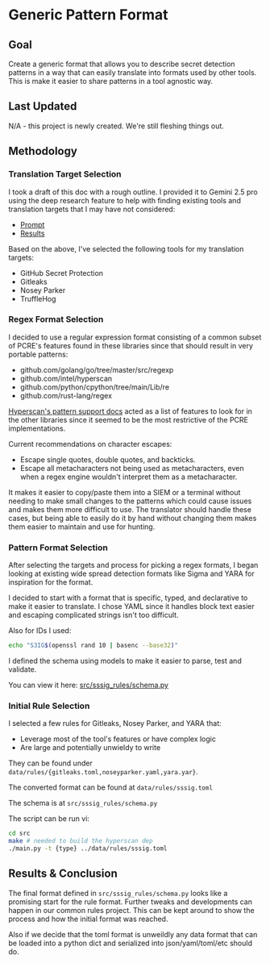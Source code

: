 # Generic Pattern Format

## Goal

Create a generic format that allows you to describe secret detection patterns
in a way that can easily translate into formats used by other tools. This is
make it easier to share patterns in a tool agnostic way.

## Last Updated

N/A - this project is newly created. We're still fleshing things out.

## Methodology

### Translation Target Selection

I took a draft of this doc with a rough outline. I provided it to Gemini 2.5
pro using the deep research feature to help with finding existing tools and
translation targets that I may have not considered:

- [Prompt](data/gemini-deep-research/initial-research-prompt.md)
- [Results](data/gemini-deep-research/initial-research-results.md)

Based on the above, I've selected the following tools for my translation
targets:

- GitHub Secret Protection
- Gitleaks
- Nosey Parker
- TruffleHog

### Regex Format Selection

I decided to use a regular expression format consisting of a common subset of
PCRE's features found in these libraries since that should result in very
portable patterns:

- github.com/golang/go/tree/master/src/regexp
- github.com/intel/hyperscan
- github.com/python/cpython/tree/main/Lib/re
- github.com/rust-lang/regex

[Hyperscan's pattern support docs](https://intel.github.io/hyperscan/dev-reference/compilation.html#pattern-support)
acted as a list of features to look for in the other libraries since it seemed
to be the most restrictive of the PCRE implementations.

Current recommendations on character escapes:

- Escape single quotes, double quotes, and backticks.
- Escape all metacharacters not being used as metacharacters, even when a
  regex engine wouldn't interpret them as a metacharacter.

It makes it easier to copy/paste them into a SIEM or a terminal without needing
to make small changes to the patterns which could cause issues and makes them
more difficult to use. The translator should handle these cases, but being able
to easily do it by hand without changing them makes them easier to maintain and
use for hunting.

### Pattern Format Selection

After selecting the targets and process for picking a regex formats, I began
looking at existing wide spread detection formats like Sigma and YARA
for inspiration for the format.

I decided to start with a format that is specific, typed, and declarative to
make it easier to translate. I chose YAML since it handles block text easier
and escaping complicated strings isn't too difficult.

Also for IDs I used:

```sh
echo "S3IG$(openssl rand 10 | basenc --base32)"
```

I defined the schema using models to make it easier to parse, test and
validate.

You can view it here: [src/sssig\_rules/schema.py](src/sssig_rules/schema.py)

### Initial Rule Selection

I selected a few rules for Gitleaks, Nosey Parker, and YARA that:

- Leverage most of the tool's features or have complex logic
- Are large and potentially unwieldy to write

They can be found under `data/rules/{gitleaks.toml,noseyparker.yaml,yara.yar}`.

The converted format can be found at `data/rules/sssig.toml`

The schema is at `src/sssig_rules/schema.py`

The script can be run vi:

```sh
cd src
make # needed to build the hyperscan dep
./main.py -t {type} ../data/rules/sssig.toml
```

## Results & Conclusion

The final format defined in `src/sssig_rules/schema.py` looks like a promising
start for the rule format. Further tweaks and developments can happen in
our common rules project. This can be kept around to show the process and how
the initial format was reached.

Also if we decide that the toml format is unweildly any data format that can be
loaded into a python dict and serialized into json/yaml/toml/etc should do.
